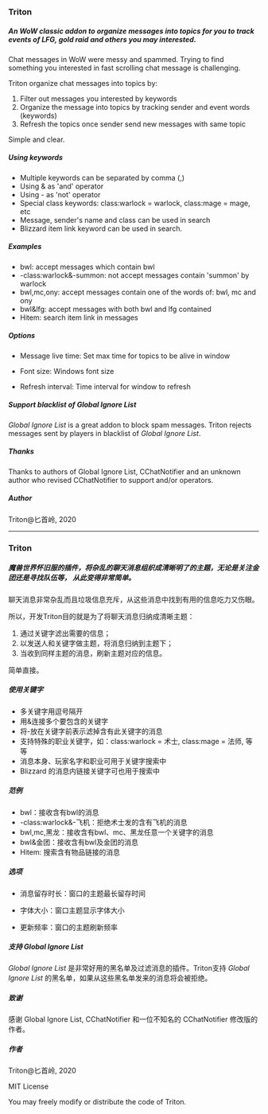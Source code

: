 ### Triton

##### An WoW classic addon to organize messages into topics for you to track events of LFG, gold raid and others you may interested.

Chat messages in WoW were messy and spammed. Trying to find something you interested in fast scrolling chat message is challenging. 

Triton organize chat messages into topics by:

1. Filter out messages you interested by keywords
2. Organize the message into topics by tracking sender and event words (keywords)
3. Refresh the topics once sender send new messages with same topic

Simple and clear.

##### Using keywords

- Multiple keywords can be separated by comma (,)
- Using & as 'and' operator
- Using - as 'not' operator
- Special class keywords: class:warlock = warlock, class:mage = mage, etc
- Message, sender's name and class can be used in search
- Blizzard item link keyword can be used in search.

##### Examples

- bwl: accept messages which contain bwl
- -class:warlock&-summon: not accept messages contain 'summon' by warlock
- bwl,mc,ony: accept messages contain one of the words of: bwl, mc and ony
- bwl&lfg: accept messages with both bwl and lfg contained
- Hitem: search item link in messages

##### Options

- Message live time: Set max time for topics to be alive in window

- Font size: Windows font size

- Refresh interval: Time interval for window to refresh

##### Support blacklist of *Global Ignore List*

*Global Ignore List* is a great addon to block spam messages. Triton rejects messages sent by players in blacklist of *Global Ignore List*.

##### Thanks

Thanks to authors of Global Ignore List, CChatNotifier and an unknown author who revised CChatNotifier to support and/or operators. 

##### Author

Triton@匕首岭, 2020

----

### Triton

##### 魔兽世界怀旧服的插件，将杂乱的聊天消息组织成清晰明了的主题，无论是关注金团还是寻找队伍等， 从此变得非常简单。

聊天消息非常杂乱而且垃圾信息充斥，从这些消息中找到有用的信息吃力又伤眼。

所以，开发Triton目的就是为了将聊天消息归纳成清晰主题：

1. 通过关键字滤出需要的信息；
2. 以发送人和关键字做主题，将消息归纳到主题下；
3. 当收到同样主题的消息，刷新主题对应的信息。

简单直接。

##### 使用关键字

- 多关键字用逗号隔开
- 用&连接多个要包含的关键字
- 将-放在关键字前表示滤掉含有此关键字的消息
- 支持特殊的职业关键字，如：class:warlock = 术士, class:mage = 法师, 等等
- 消息本身、玩家名字和职业可用于关键字搜索中
- Blizzard 的消息内链接关键字可也用于搜索中

##### 范例

- bwl：接收含有bwl的消息
- -class:warlock&-飞机：拒绝术士发的含有飞机的消息
- bwl,mc,黑龙：接收含有bwl、mc、黑龙任意一个关键字的消息
- bwl&金团：接收含有bwl及金团的消息
- Hitem: 搜索含有物品链接的消息

##### 选项

- 消息留存时长：窗口的主题最长留存时间

- 字体大小：窗口主题显示字体大小

- 更新频率：窗口的主题刷新频率

##### 支持 *Global Ignore List*

*Global Ignore List* 是非常好用的黑名单及过滤消息的插件。Triton支持 *Global Ignore List* 的黑名单，如果从这些黑名单发来的消息将会被拒绝。

##### 致谢

感谢 Global Ignore List, CChatNotifier 和一位不知名的 CChatNotifier 修改版的作者。 

##### 作者

Triton@匕首岭, 2020



MIT License

You may freely modify or distribute the code of Triton.